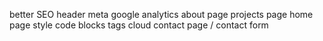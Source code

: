 better SEO
header meta
google analytics
about page
projects page
home page
style code blocks
tags cloud
contact page / contact form